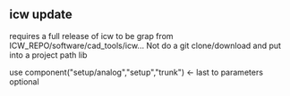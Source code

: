 ## icw update 
requires a full release of icw to be grap from ICW_REPO/software/cad_tools/icw...
Not do a git clone/download and put into a project path lib 


use component("setup/analog","setup","trunk") <- last to parameters optional
